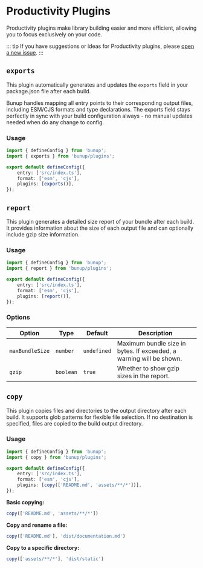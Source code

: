 # Productivity Plugins

Productivity plugins make library building easier and more efficient, allowing you to focus exclusively on your code.

::: tip
If you have suggestions or ideas for Productivity plugins, please [open a new issue](https://github.com/arshad-yaseen/bunup/issues/new).
:::

## `exports`

This plugin automatically generates and updates the `exports` field in your package.json file after each build. 

Bunup handles mapping all entry points to their corresponding output files, including ESM/CJS formats and type declarations. The exports field stays perfectly in sync with your build configuration always - no manual updates needed when do any change to config.

### Usage

```ts
import { defineConfig } from 'bunup';
import { exports } from 'bunup/plugins';

export default defineConfig({
	entry: ['src/index.ts'],
	format: ['esm', 'cjs'],
	plugins: [exports()],
});
```

## `report`

This plugin generates a detailed size report of your bundle after each build. It provides information about the size of each output file and can optionally include gzip size information.

### Usage

```ts
import { defineConfig } from 'bunup';
import { report } from 'bunup/plugins';

export default defineConfig({
	entry: ['src/index.ts'],
	format: ['esm', 'cjs'],
	plugins: [report()],
});
```

### Options

| Option          | Type      | Default     | Description                                                         |
| --------------- | --------- | ----------- | ------------------------------------------------------------------- |
| `maxBundleSize` | `number`  | `undefined` | Maximum bundle size in bytes. If exceeded, a warning will be shown. |
| `gzip`          | `boolean` | `true`      | Whether to show gzip sizes in the report.                           |

## `copy`

This plugin copies files and directories to the output directory after each build. It supports glob patterns for flexible file selection. If no destination is specified, files are copied to the build output directory.

### Usage

```ts
import { defineConfig } from 'bunup';
import { copy } from 'bunup/plugins';

export default defineConfig({
	entry: ['src/index.ts'],
	format: ['esm', 'cjs'],
	plugins: [copy(['README.md', 'assets/**/*'])],
});
```

**Basic copying:**
```ts
copy(['README.md', 'assets/**/*'])
```

**Copy and rename a file:**
```ts
copy(['README.md'], 'dist/documentation.md')
```

**Copy to a specific directory:**
```ts
copy(['assets/**/*'], 'dist/static')
```
